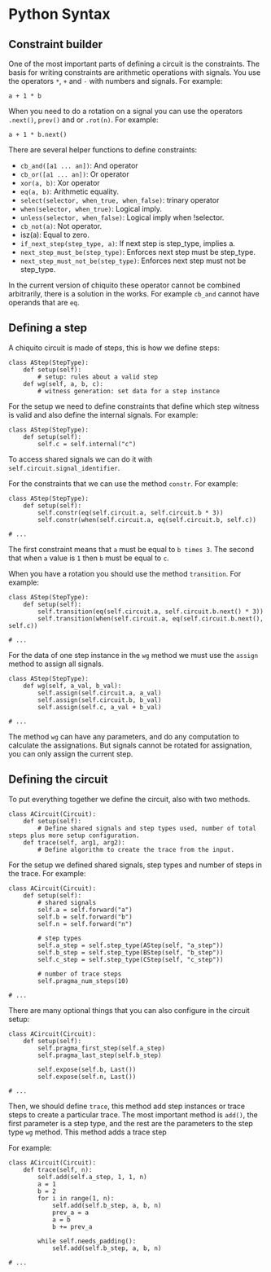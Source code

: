 # Python Syntax

## Constraint builder

One of the most important parts of defining a circuit is the constraints. The basis for writing constraints are arithmetic operations with signals. You use the operators `*`, `+` and `-` with numbers and signals. For example:

`a + 1 * b`

When you need to do a rotation on a signal you can use the operators `.next()`, `prev()` and or `.rot(n)`.  For example:

`a + 1 * b.next()`

 There are several helper functions to define constraints:
 + `cb_and([a1 ... an])`: And operator
 + `cb_or([a1 ... an])`: Or operator
 + `xor(a, b)`: Xor operator
 + `eq(a, b)`: Arithmetic equality.
 + `select(selector, when_true, when_false)`: trinary operator
 + `when(selector, when_true)`:  Logical imply.
 + `unless(selector, when_false)`: Logical imply when !selector.
 + `cb_not(a)`: Not operator.
 + isz(a): Equal to zero.
 + `if_next_step(step_type, a)`: If next step is step_type, implies a.
 + `next_step_must_be(step_type)`: Enforces next step must be step_type.
 + `next_step_must_not_be(step_type)`: Enforces next step must not be step_type.

In the current version of chiquito these operator cannot be combined arbitrarily, there is a solution in the works. For example `cb_and` cannot have operands that are `eq`.

## Defining a step

A chiquito circuit is made of steps, this is how we define steps:

```python=
class AStep(StepType):
	def setup(self):
		# setup: rules about a valid step
	def wg(self, a, b, c):
		# witness generation: set data for a step instance
```

For the setup we need to define constraints that define which step witness is valid and also define the internal signals. For example:

```python=
class AStep(StepType):
	def setup(self):
		self.c = self.internal("c")
```

To access shared signals we can do it with `self.circuit.signal_identifier`.

For the constraints that we can use the method `constr`. For example:

```python=
class AStep(StepType):
	def setup(self):
		self.constr(eq(self.circuit.a, self.circuit.b * 3))
		self.constr(when(self.circuit.a, eq(self.circuit.b, self.c))

# ...
```

The first constraint means that `a` must be equal to `b times 3`. The second that when `a` value is `1` then `b` must be equal to `c`.

When you have a rotation you should use the method `transition`. For example:

```python=
class AStep(StepType):
	def setup(self):
		self.transition(eq(self.circuit.a, self.circuit.b.next() * 3))
		self.transition(when(self.circuit.a, eq(self.circuit.b.next(), self.c))

# ...
```


For the data of one step instance in the `wg` method we must use the `assign` method to assign all signals.

```python=
class AStep(StepType):
	def wg(self, a_val, b_val):
		self.assign(self.circuit.a, a_val)
		self.assign(self.circuit.b, b_val)
		self.assign(self.c, a_val + b_val)

# ...
```

The method `wg` can have any parameters, and do any computation to calculate the assignations. But signals cannot be rotated for assignation, you can only assign the current step.

## Defining the circuit

To put everything together we define the circuit, also with two methods.

```python=
class ACircuit(Circuit):
	def setup(self):
		# Define shared signals and step types used, number of total steps plus more setup configuration.
	def trace(self, arg1, arg2):
		# Define algorithm to create the trace from the input.
```

For the setup we defined shared signals, step types and number of steps in the trace. For example:

```python=
class ACircuit(Circuit):
	def setup(self):
		# shared signals
		self.a = self.forward("a")
		self.b = self.forward("b")
		self.n = self.forward("n")

		# step types
		self.a_step = self.step_type(AStep(self, "a_step"))
		self.b_step = self.step_type(BStep(self, "b_step"))
		self.c_step = self.step_type(CStep(self, "c_step"))

		# number of trace steps
		self.pragma_num_steps(10)

# ...
```

There are many optional things that you can also configure in the circuit setup:

```python=
class ACircuit(Circuit):
	def setup(self):
		self.pragma_first_step(self.a_step)
		self.pragma_last_step(self.b_step)

		self.expose(self.b, Last())
		self.expose(self.n, Last())

# ... 
```

Then, we should define `trace`, this method add step instances or trace steps to create a particular trace. The most important method is `add()`, the first parameter is a step type, and the rest are the parameters to the step type `wg` method. This method adds a trace step

For example:

```python=
class ACircuit(Circuit):
	def trace(self, n):
		self.add(self.a_step, 1, 1, n)
		a = 1
		b = 2
		for i in range(1, n):
			self.add(self.b_step, a, b, n)
			prev_a = a
			a = b
			b += prev_a
		
		while self.needs_padding():
			self.add(self.b_step, a, b, n)

# ... 
```